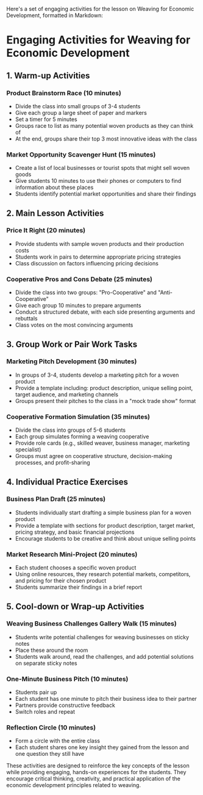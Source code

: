 Here's a set of engaging activities for the lesson on Weaving for Economic Development, formatted in Markdown:

# Engaging Activities for Weaving for Economic Development

## 1. Warm-up Activities

### Product Brainstorm Race (10 minutes)
- Divide the class into small groups of 3-4 students
- Give each group a large sheet of paper and markers
- Set a timer for 5 minutes
- Groups race to list as many potential woven products as they can think of
- At the end, groups share their top 3 most innovative ideas with the class

### Market Opportunity Scavenger Hunt (15 minutes)
- Create a list of local businesses or tourist spots that might sell woven goods
- Give students 10 minutes to use their phones or computers to find information about these places
- Students identify potential market opportunities and share their findings

## 2. Main Lesson Activities

### Price It Right (20 minutes)
- Provide students with sample woven products and their production costs
- Students work in pairs to determine appropriate pricing strategies
- Class discussion on factors influencing pricing decisions

### Cooperative Pros and Cons Debate (25 minutes)
- Divide the class into two groups: "Pro-Cooperative" and "Anti-Cooperative"
- Give each group 10 minutes to prepare arguments
- Conduct a structured debate, with each side presenting arguments and rebuttals
- Class votes on the most convincing arguments

## 3. Group Work or Pair Work Tasks

### Marketing Pitch Development (30 minutes)
- In groups of 3-4, students develop a marketing pitch for a woven product
- Provide a template including: product description, unique selling point, target audience, and marketing channels
- Groups present their pitches to the class in a "mock trade show" format

### Cooperative Formation Simulation (35 minutes)
- Divide the class into groups of 5-6 students
- Each group simulates forming a weaving cooperative
- Provide role cards (e.g., skilled weaver, business manager, marketing specialist)
- Groups must agree on cooperative structure, decision-making processes, and profit-sharing

## 4. Individual Practice Exercises

### Business Plan Draft (25 minutes)
- Students individually start drafting a simple business plan for a woven product
- Provide a template with sections for product description, target market, pricing strategy, and basic financial projections
- Encourage students to be creative and think about unique selling points

### Market Research Mini-Project (20 minutes)
- Each student chooses a specific woven product
- Using online resources, they research potential markets, competitors, and pricing for their chosen product
- Students summarize their findings in a brief report

## 5. Cool-down or Wrap-up Activities

### Weaving Business Challenges Gallery Walk (15 minutes)
- Students write potential challenges for weaving businesses on sticky notes
- Place these around the room
- Students walk around, read the challenges, and add potential solutions on separate sticky notes

### One-Minute Business Pitch (10 minutes)
- Students pair up
- Each student has one minute to pitch their business idea to their partner
- Partners provide constructive feedback
- Switch roles and repeat

### Reflection Circle (10 minutes)
- Form a circle with the entire class
- Each student shares one key insight they gained from the lesson and one question they still have

These activities are designed to reinforce the key concepts of the lesson while providing engaging, hands-on experiences for the students. They encourage critical thinking, creativity, and practical application of the economic development principles related to weaving.